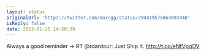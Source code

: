 ```yaml
---
layout: status
originalUrl: 'https://twitter.com/marcgg/status/294819575864893440'
isReply: false
date: 2013-01-25 14:50:39
---
```


Always a good reminder -&gt; RT @rdardour: Just Ship It. http://t.co/eNfVpqDV
